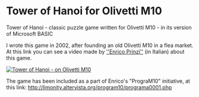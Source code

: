 # Tower of Hanoi for Olivetti M10
Tower of Hanoi - classic puzzle game written for Olivetti M10 - in its version of Microsoft BASIC

I wrote this game in 2002, after founding an old Olivetti M10 in a flea market.
At this link you can see a video made by [''Enrico Prinzi''](http://limonity.altervista.org) (in Italian) about this game.

[![Tower of Hanoi - on Olivetti M10](http://www.sblendorio.eu/attachments/hanoi-m10.png)](https://www.youtube.com/watch?v=wqD4tq6FrXY)

The game has been included as a part of Enrico's "PrograM10" initiative, at this link:
http://limonity.altervista.org/program10/programa0001.php
